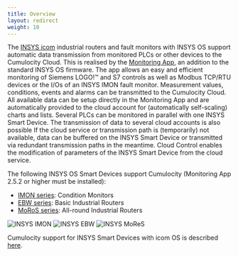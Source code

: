 ```yaml
---
title: Overview
layout: redirect
weight: 10
---
```

The [INSYS icom](http://www.insys-icom.com/) industrial routers and fault monitors with INSYS OS support automatic data transmission from monitored PLCs or other devices to the Cumulocity Cloud. This is realised by the [Monitoring App](http://www.insys-icom.com/monitoring-app), an addition to the standard INSYS OS firmware. The app allows an easy and efficient monitoring of Siemens LOGO!™ and S7 controls as well as Modbus TCP/RTU devices or the I/Os of an INSYS IMON fault monitor. Measurement values, conditions, events and alarms can be transmitted to the Cumulocity Cloud. All available data can be setup directly in the Monitoring App and are automatically provided to the cloud account for (automatically self-scaling) charts and lists. Several PLCs can be monitored in parallel with one INSYS Smart Device. The transmission of data to several cloud accounts is also possible If the cloud service or transmission path is (temporarily) not available, data can be buffered on the INSYS Smart Device or transmitted via redundant transmission paths in the meantime. Cloud Control enables the modification of parameters of the INSYS Smart Device from the cloud service.

The following INSYS OS Smart Devices support Cumulocity (Monitoring App 2.5.2 or higher must be installed):

* [IMON series](http://insys-icom.com/IMON): Condition Monitors
* [EBW series](http://insys-icom.com/EBW): Basic Industrial Routers
* [MoRoS series](http://insys-icom.com/MoRoS): All-round Industrial Routers

<img src="/guides/images/devices/insys/insys-imon.png" alt="INSYS IMON" style="display: inline;max-width: 25%">
<img src="/guides/images/devices/insys/insys-ebw.png" alt="INSYS EBW" style="display: inline;max-width: 25%">
<img src="/guides/images/devices/insys/insys-mores.png" alt="INSYS MoReS" style="display: inline;max-width: 25%">

Cumulocity support for INSYS Smart Devices with icom OS is described [here](/guides/images/devices/icom).